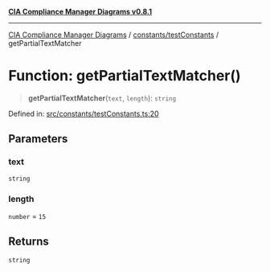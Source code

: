 [**CIA Compliance Manager Diagrams v0.8.1**](../../../README.md)

***

[CIA Compliance Manager Diagrams](../../../modules.md) / [constants/testConstants](../README.md) / getPartialTextMatcher

# Function: getPartialTextMatcher()

> **getPartialTextMatcher**(`text`, `length`): `string`

Defined in: [src/constants/testConstants.ts:20](https://github.com/Hack23/cia-compliance-manager/blob/4236f4375d9cfb0505c191818eeb5443ec527132/src/constants/testConstants.ts#L20)

## Parameters

### text

`string`

### length

`number` = `15`

## Returns

`string`
